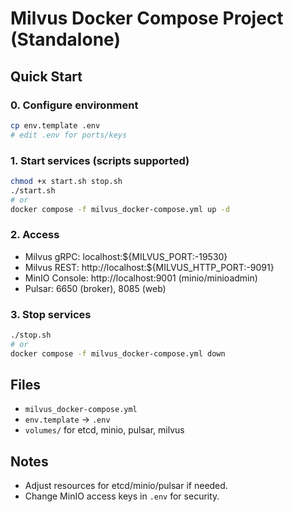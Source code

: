 # Milvus Docker Compose Project (Standalone)

## Quick Start

### 0. Configure environment
```bash
cp env.template .env
# edit .env for ports/keys
```

### 1. Start services (scripts supported)
```bash
chmod +x start.sh stop.sh
./start.sh
# or
docker compose -f milvus_docker-compose.yml up -d
```

### 2. Access
- Milvus gRPC: localhost:${MILVUS_PORT:-19530}
- Milvus REST: http://localhost:${MILVUS_HTTP_PORT:-9091}
- MinIO Console: http://localhost:9001 (minio/minioadmin)
- Pulsar: 6650 (broker), 8085 (web)

### 3. Stop services
```bash
./stop.sh
# or
docker compose -f milvus_docker-compose.yml down
```

## Files
- `milvus_docker-compose.yml`
- `env.template` -> `.env`
- `volumes/` for etcd, minio, pulsar, milvus

## Notes
- Adjust resources for etcd/minio/pulsar if needed.
- Change MinIO access keys in `.env` for security.
